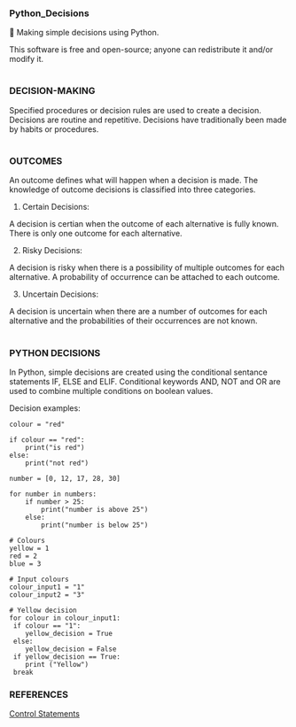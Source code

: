 ### Python_Decisions

🧠 Making simple decisions using Python.

This software is free and open-source; anyone can redistribute it and/or modify it.
#

### DECISION-MAKING

Specified procedures or decision rules are used to create a decision. Decisions are routine and repetitive. Decisions have traditionally been made by habits or procedures.

#

### OUTCOMES

An outcome defines what will happen when a decision is made. The knowledge of outcome decisions is classified into three categories.

1. Certain Decisions: 

A decision is certian when the outcome of each alternative is fully known. There is only one outcome for each alternative.

2. Risky Decisions: 

A decision is risky when there is a possibility of multiple outcomes for each alternative. A probability of occurrence can be attached to each outcome.

3. Uncertain Decisions: 

A decision is uncertain when there are a number of outcomes for each alternative and the probabilities of their occurrences are not known.

#

### PYTHON DECISIONS

In Python, simple decisions are created using the conditional sentance statements IF, ELSE and ELIF. Conditional keywords AND, NOT and OR are used to combine multiple conditions on boolean values.

Decision examples:

```
colour = "red"

if colour == "red":
    print("is red")
else:
    print("not red")
```
```
number = [0, 12, 17, 28, 30]

for number in numbers:
    if number > 25:
        print("number is above 25")
    else:
        print("number is below 25")
```
```
# Colours
yellow = 1
red = 2
blue = 3

# Input colours
colour_input1 = "1"
colour_input2 = "3"

# Yellow decision
for colour in colour_input1:
 if colour == "1":
    yellow_decision = True
 else:
    yellow_decision = False   
 if yellow_decision == True:
    print ("Yellow")
 break

```

### REFERENCES

[Control Statements](https://www.learnpython.dev/02-introduction-to-python/110-control-statements-looping/10-if-else-elif/)

